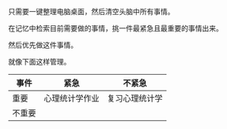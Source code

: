 只需要一键整理电脑桌面，然后清空头脑中所有事情。

在记忆中检索目前需要做的事情，挑一件最紧急且最重要的事情出来。

然后优先做这件事情。

就像下面这样管理。

|事件|紧急|不紧急 |
|---|---|---|
|重要| 心理统计学作业   |   复习心理统计学  |
|不重要|       |    |


